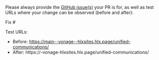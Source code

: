 Please always provide the [GitHub issue(s)](../issues) your PR is for, as well as test URLs where your change can be observed (before and after):

Fix #<gh-issue-id>

Test URLs:
- Before: https://main--vonage--hlxsites.hlx.page/unified-communications/
- After: https://<branch>-vonage-hlxsites.hlx.page/unified-communications/
